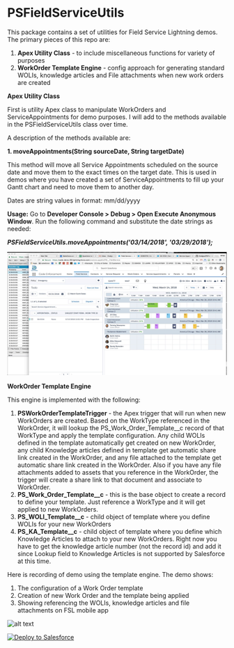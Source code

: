 # PSFieldServiceUtils

This package contains a set of utilities for Field Service Lightning demos. The primary pieces of this repo are:

  1. <b>Apex Utility Class</b> - to include miscellaneous functions for variety of purposes
  2. <b>WorkOrder Template Engine</b> - config approach for generating standard WOLIs, knowledge articles and File attachments when new work orders are created

__Apex Utility Class__

First is utility Apex class to manipulate WorkOrders and ServiceAppointments for demo purposes. I will add to the methods available in the PSFieldServiceUtils class over time.

A description of the methods available are:

<b>1. moveAppointments(String sourceDate, String targetDate)</b>

This method will move all Service Appointments scheduled on the source date and move them to the exact times on the target date. This is used in demos where you have created a set of ServiceAppointments to fill up your Gantt chart and need to move them to another day.

Dates are string values in format: mm/dd/yyyy

<b>Usage:</b> Go to <b>Developer Console > Debug > Open Execute Anonymous Window</b>. Run the following command and substitute the date strings as needed:

<b><i>PSFieldServiceUtils.moveAppointments('03/14/2018', '03/29/2018');</i></b>

![alt text](https://github.com/thedges/PSFieldServiceUtils/blob/master/MoveAppointments.gif "Move Appointments")

__WorkOrder Template Engine__

This engine is implemented with the following:

  1. <b>PSWorkOrderTemplateTrigger</b> - the Apex trigger that will run when new WorkOrders are created. Based on the WorkType referenced in the WorkOrder, it will lookup the PS_Work_Order_Template__c record of that WorkType and apply the template configuration. Any child WOLIs defined in the template automatically get created on new WorkOrder, any child Knowledge articles defined in template get automatic share link created in the WorkOrder, and any file attached to the template get automatic share link created in the WorkOrder. Also if you have any file attachments added to assets that you reference in the WorkOrder, the trigger will create a share link to that document and associate to WorkOrder.
  2. <b>PS_Work_Order_Template__c</b> - this is the base object to create a record to define your template. Just reference a WorkType and it will get applied to new WorkOrders.
  3. <b>PS_WOLI_Template__c</b> - child object of template where you define WOLIs for your new WorkOrders
  4. <b>PS_KA_Template__c</b> - child object of template where you define which Knowledge Articles to attach to your new WorkOrders. Right now you have to get the knowledge article number (not the record id) and add it since Lookup field to Knowledge Articles is not supported by Salesforce at this time.

Here is recording of demo using the template engine. The demo shows:
  1. The configuration of a Work Order template
  2. Creation of new Work Order and the template being applied
  3. Showing referencing the WOLIs, knowledge articles and file attachments on FSL mobile app
  
![alt text](https://github.com/thedges/PSFieldServiceUtils/blob/master/WorkOrderTemplateEngine.gif "WorkOrderTemplateEngine") 

<a href="https://githubsfdeploy.herokuapp.com">
  <img alt="Deploy to Salesforce"
       src="https://raw.githubusercontent.com/afawcett/githubsfdeploy/master/deploy.png">
</a>
